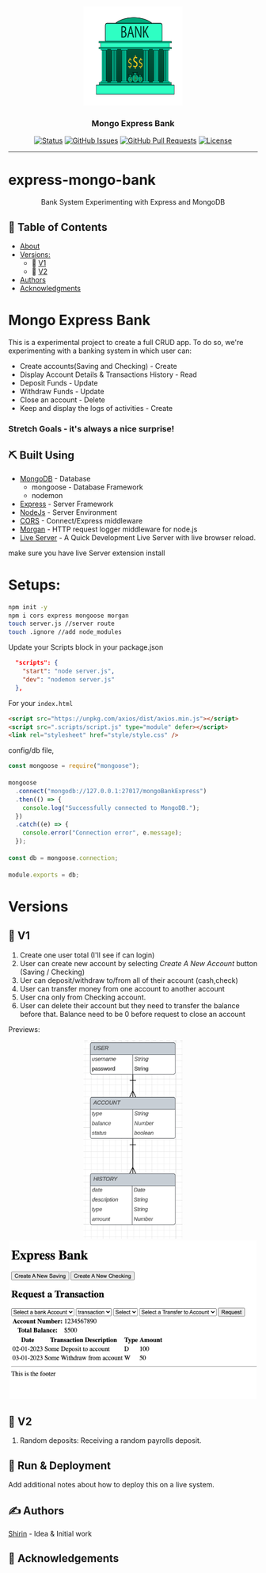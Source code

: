 <p align="center">
  <a href="" rel="noopener">
 <img width=200px height=200px src="./readmefiles/img/bank.png" alt="Project logo"></a>
</p>

<h3 align="center">Mongo Express Bank</h3>

<div align="center">

[![Status](https://img.shields.io/badge/status-active-success.svg)](active)
[![GitHub Issues](https://img.shields.io/github/issues/kylelobo/The-Documentation-Compendium.svg)](https://github.com/kylelobo/The-Documentation-Compendium/issues)
[![GitHub Pull Requests](https://img.shields.io/github/issues-pr/kylelobo/The-Documentation-Compendium.svg)](https://github.com/kylelobo/The-Documentation-Compendium/pulls)
[![License](https://img.shields.io/badge/license-MIT-blue.svg)](/LICENSE)

</div>

---

# express-mongo-bank

<p align="center"> Bank System Experimenting with Express and MongoDB
    <br> 
</p>

## 📝 Table of Contents

- [About](#about)
- [Versions:](#versions)
  - 🔧 [V1](#v1)
  - 🔧 [V2](#v2)
- [Authors](#authors)
- [Acknowledgments](#acknowledgement)

# Mongo Express Bank

This is a experimental project to create a full CRUD app. To do so, we're experimenting with a banking system in which user can:

- Create accounts(Saving and Checking) - Create
- Display Account Details & Transactions History - Read
- Deposit Funds - Update
- Withdraw Funds - Update
- Close an account - Delete
- Keep and display the logs of activities - Create

### Stretch Goals - it's always a nice surprise!

## ⛏️ Built Using <a name = "built_using"></a>

- [MongoDB](https://www.mongodb.com/) - Database
  - mongoose - Database Framework
  - nodemon
- [Express](https://expressjs.com/) - Server Framework
- [NodeJs](https://nodejs.org/en/) - Server Environment
- [CORS](https://www.npmjs.com/package/cors) - Connect/Express middleware
- [Morgan](https://www.npmjs.com/package/morgan) - HTTP request logger middleware for node.js
- [Live Server](https://marketplace.visualstudio.com/items?itemName=ritwickdey.LiveServer) - A Quick Development Live Server with live browser reload.

make sure you have live Server extension install

# Setups:

```sh
npm init -y
npm i cors express mongoose morgan
touch server.js //server route
touch .ignore //add node_modules
```

Update your Scripts block in your package.json

```json
  "scripts": {
    "start": "node server.js",
    "dev": "nodemon server.js"
  },
```

For your `index.html`

```html
<script src="https://unpkg.com/axios/dist/axios.min.js"></script>
<script src=".scripts/script.js" type="module" defer></script>
<link rel="stylesheet" href="style/style.css" />
```

config/db file,

```js
const mongoose = require("mongoose");

mongoose
  .connect("mongodb://127.0.0.1:27017/mongoBankExpress")
  .then(() => {
    console.log("Successfully connected to MongoDB.");
  })
  .catch((e) => {
    console.error("Connection error", e.message);
  });

const db = mongoose.connection;

module.exports = db;
```

# Versions <a name = "#versions"></a>

## 🔧 V1 <a name = "#v1"></a>

1. Create one user total (I'll see if can login)
2. User can create new account by selecting _Create A New Account_ button (Saving / Checking)
3. Uer can deposit/withdraw to/from all of their account (cash,check)
4. User can transfer money from one account to another account
5. User cna only from Checking account.
6. User can delete their account but they need to transfer the balance before that. Balance need to be 0 before request to close an account

Previews:
<p align="center">
 <img width=200px src="./readmefiles/designimg/data_structure_img.png" alt="v1-data-structure">
 <img width=500px src="./readmefiles/designimg/v1-basicUI.png" alt="v1-basic-ui">
</p>

## 🔧 V2 <a name = "#v2"></a>

1. Random deposits: Receiving a random payrolls deposit.

## 🚀 Run & Deployment <a name = "deployment"></a>

Add additional notes about how to deploy this on a live system.

## ✍️ Authors <a name = "authors"></a>

[Shirin](https://github.com/shirinmjr) - Idea & Initial work

## 🎉 Acknowledgements <a name = "acknowledgement"></a>
